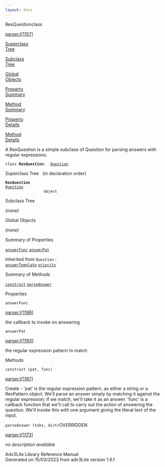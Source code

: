 ```yaml
---
layout: docs
---
```

<span class="title">RexQuestion</span><span class="type">class</span>

[parser.t](../file/parser.t.html)\[[1157](../source/parser.t.html#1157)\]

[Superclass  
Tree](#_SuperClassTree_)

[Subclass  
Tree](#_SubClassTree_)

[Global  
Objects](#_ObjectSummary_)

[Property  
Summary](#_PropSummary_)

[Method  
Summary](#_MethodSummary_)

[Property  
Details](#_Properties_)

[Method  
Details](#_Methods_)



A RexQuestion is a simple subclass of Question for parsing answers with
regular expressions.

`class `**`RexQuestion`**` :   `[`Question`](../object/Question.html)



<span id="_SuperClassTree_"></span>



<span class="hdln">Superclass Tree</span>   (in declaration order)



**`RexQuestion`**  
[`Question`](../object/Question.html)  
`                 object`  
<span id="_SubClassTree_"></span>



<span class="hdln">Subclass Tree</span>  



*(none)* <span id="_ObjectSummary_"></span>



<span class="hdln">Global Objects</span>  



*(none)* <span id="_PropSummary_"></span>



<span class="hdln">Summary of Properties</span>  



[`answerFunc`](#answerFunc) [`answerPat`](#answerPat)

Inherited from `Question` :  
[`answerTemplate`](../object/Question.html#answerTemplate) [`priority`](../object/Question.html#priority)

<span id="_MethodSummary_"></span>



<span class="hdln">Summary of Methods</span>  



[`construct`](#construct) [`parseAnswer`](#parseAnswer)



<span id="_Properties_"></span>



<span class="hdln">Properties</span>  



<span id="answerFunc"></span>

`answerFunc`

[parser.t](../file/parser.t.html)\[[1196](../source/parser.t.html#1196)\]



the callback to invoke on answering



<span id="answerPat"></span>

`answerPat`

[parser.t](../file/parser.t.html)\[[1193](../source/parser.t.html#1193)\]



the regular expression pattern to match



<span id="_Methods_"></span>



<span class="hdln">Methods</span>  



<span id="construct"></span>

`construct (pat, func)`

[parser.t](../file/parser.t.html)\[[1167](../source/parser.t.html#1167)\]



Create - 'pat' is the regular expression pattern, as either a string or
a RexPattern object. We'll parse an answer simply by matching it against
the regular expression; if we match, we'll take it as an answer. 'func'
is a callback function that we'll call to carry out the action of
answering the question. We'll invoke this with one argument giving the
literal text of the input.



<span id="parseAnswer"></span>

`parseAnswer (toks, dict)`<span class="rem">OVERRIDDEN</span>

[parser.t](../file/parser.t.html)\[[1173](../source/parser.t.html#1173)\]



*no description available*





Adv3Lite Library Reference Manual  
Generated on 15/03/2023 from adv3Lite version 1.6.1


